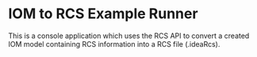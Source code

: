 ﻿# IOM to RCS Example Runner

This is a console application which uses the RCS API to convert a created IOM model containing RCS information 
into a RCS file (.ideaRcs). 


